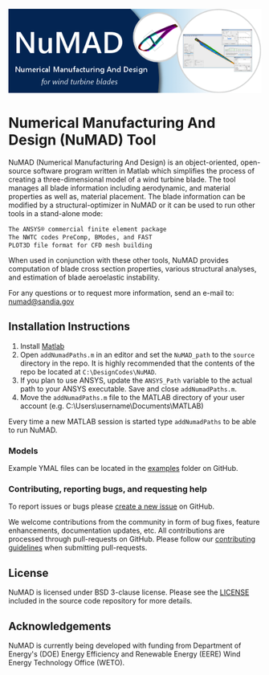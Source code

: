 ![](media/NuMAD.png) 
# Numerical Manufacturing And Design (NuMAD) Tool 
NuMAD (Numerical Manufacturing And Design) is an object-oriented, open-source software program written in Matlab which simplifies the process of creating a three-dimensional model of a wind turbine blade. The tool manages all blade information including aerodynamic, and material properties as well as, material placement. The blade information can be modified by a structural-optimizer in NuMAD or it can be used to run other tools in a stand-alone mode:

    The ANSYS® commercial finite element package
    The NWTC codes PreComp, BModes, and FAST
    PLOT3D file format for CFD mesh building

When used in conjunction with these other tools, NuMAD provides computation of blade cross section properties, various structural analyses, and estimation of blade aeroelastic instability. 

For any questions or to request more information, send an e-mail to: numad@sandia.gov


## Installation Instructions
1. Install [Matlab](https://www.mathworks.com/products/matlab.html)
2. Open `addNumadPaths.m` in an editor and set the `NuMAD_path` to the `source` directory in the repo. It is highly recommended that the contents of the repo be located at ``C:\DesignCodes\NuMAD``.
3. If you plan to use ANSYS, update the ``ANSYS_Path`` variable to the actual path to your ANSYS executable. Save and close `addNumadPaths.m`.
4. Move the `addNumadPaths.m` file to the MATLAB directory of your user account (e.g. C:\Users\username\Documents\MATLAB)

Every time a new MATLAB session is started type `addNumadPaths` to be able to run NuMAD.
### Models

Example YMAL files can be located in the [examples](https://github.com/sandialabs/NuMAD/examples) folder on GitHub. 

### Contributing, reporting bugs, and requesting help

To report issues or bugs please [create a new
issue](https://github.com/sandialabs/NuMAD/issues/new) on GitHub.

We welcome contributions from the community in form of bug fixes, feature
enhancements, documentation updates, etc. All contributions are processed
through pull-requests on GitHub. Please follow our [contributing
guidelines](https://github.com/sandialabs/NuMAD/blob/master/CONTRIBUTING.md)
when submitting pull-requests.
  
## License

NuMAD is licensed under BSD 3-clause license. Please see the
[LICENSE](https://github.com/sandialabs/NuMAD/blob/main/LICENSE) included in
the source code repository for more details.

## Acknowledgements 

NuMAD is currently being developed with funding from Department of Energy's
(DOE) Energy Efficiency and Renewable Energy (EERE) Wind Energy Technology Office (WETO). 
